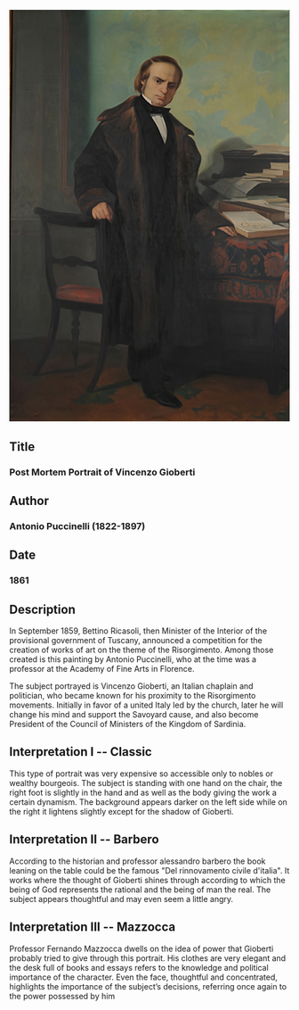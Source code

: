 ![Vincenzo Gioberti](../opere/risorigmento-2-vincenzo-gioberti.jpeg)

## Title
### Post Mortem Portrait of Vincenzo Gioberti

## Author
### Antonio Puccinelli (1822-1897)

## Date
### 1861

## Description

In September 1859, Bettino Ricasoli, then Minister of the Interior of the provisional government of Tuscany, announced a competition for the creation of works of art on the theme of the Risorgimento.
Among those created is this painting by Antonio Puccinelli, who at the time was a professor at the Academy of Fine Arts in Florence.

The subject portrayed is Vincenzo Gioberti, an Italian chaplain and politician, who became known for his proximity to the Risorgimento movements.
Initially in favor of a united Italy led by the church, later he will change his mind and support the Savoyard cause, and also become President of the Council of Ministers of the Kingdom of Sardinia.

## Interpretation I -- Classic

This type of portrait was very expensive so accessible only to nobles or wealthy bourgeois. 
The subject is standing with one hand on the chair, the right foot is slightly in the hand and as well as the body giving the work a certain dynamism.
The background appears darker on the left side while on the right it lightens slightly except for the shadow of Gioberti. 

## Interpretation II -- Barbero

According to the historian and professor alessandro barbero the book leaning on the table could be the famous "Del rinnovamento civile d'italia". 
It works where the thought of Gioberti shines through according to which the being of God represents the rational and the being of man the real. 
The subject appears thoughtful and may even seem a little angry.

## Interpretation III -- Mazzocca

Professor Fernando Mazzocca dwells on the idea of power that Gioberti probably tried to give through this portrait.
 His clothes are very elegant and the desk full of books and essays refers to the knowledge and political importance of the character.
 Even the face, thoughtful and concentrated, highlights the importance of the subject’s decisions, referring once again to the power possessed by him